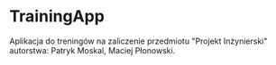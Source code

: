# TrainingApp

Aplikacja do treningów na zaliczenie przedmiotu "Projekt Inżynierski" autorstwa: Patryk Moskal, Maciej Płonowski.
